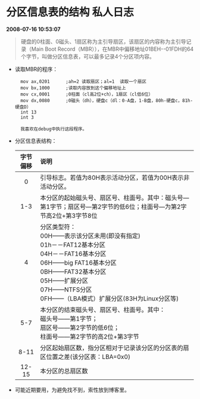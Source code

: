 # 分区信息表的结构  私人日志
**2008-07-16 10:53:07**

> 硬盘的0柱面、0磁头、1扇区称为主引导扇区，该扇区的内容称为主引导记录（Main Boot Record（MBR）），在MBR中偏移地址01BEH--01FDH的64个字节，叫做分区信息表，可以最多记录4个分区项内容。

* 读取MBR的程序：
  ```
    mov ax,0201      ;ah=2 读取扇区；al=1  读取一个扇区
    mov bx,1000      ;读取内容放到这个偏移地址上
    mov cx,0001      ;0柱面（cl高2位+ch），1扇区（cl低6位）
    mov dx,0080      ;0磁头（dh），硬盘c（dl：0-A盘，1-B盘，80h-硬盘c，81h-硬盘D）
    int 13
    int 3

    我喜欢在debug中执行这段程序。
  ```

* 分区信息表结构：

  |字节偏移|说明|
  |:----:|:----|
  |0|引导标志。若值为80H表示活动分区，若值为00H表示非活动分区。|
  |1-3|本分区的起始磁头号、扇区号、柱面号。其中：磁头号—第1字节；扇区号—第2字节的低6位；柱面号—为第2字节高2位+第3字节8位|
  |4|分区类型符：<br />00H——表示该分区未用(即没有指定)<br/>01h－－FAT12基本分区<br />04H－－FAT16基本分区<br />06H——big FAT16基本分区<br />0BH——FAT32基本分区<br />05H——扩展分区<br />07H——NTFS分区<br />0FH——（LBA模式）扩展分区(83H为Linux分区等)|
  |5-7|本分区的结束磁头号、扇区号、柱面号。其中：<br />磁头号——第1字节；<br />扇区号——第2字节的低6位；<br />柱面号——第2字节的高2位+第3字节|
  |8-11|分区起始扇区数，指分区相对于记录该分区的分区表的扇区位置之差(该分区表：LBA=0x0)|
  |12-15|本分区的总扇区数|

* 可能近期要用，为避免找不到，索性放到博客里。